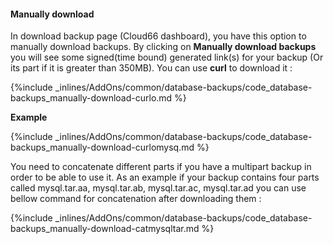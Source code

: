 <!--  usedin: [ _legacy_docker/AddOns/database-backups.md, _maestro/AddOns/database-backups.md, _node/addons/database-backups.md, _rails/AddOns/database-backups.md] -->


#### Manually download

In download backup page (Cloud66 dashboard), you have this option to manually download backups. By clicking on **Manually download backups** you will see some signed(time bound) generated link(s) for your backup (Or its part if it is greater than 350MB). 
You can use **curl** to download it : 



{%include _inlines/AddOns/common/database-backups/code_database-backups_manually-download-curlo.md %}




**Example**



{%include _inlines/AddOns/common/database-backups/code_database-backups_manually-download-curlomysq.md %}




You need to concatenate different parts if you have a multipart backup in order to be able to use it. As an example if your backup contains four parts called mysql.tar.aa, mysql.tar.ab, mysql.tar.ac, mysql.tar.ad you can use bellow command for concatenation after downloading them :    



{%include _inlines/AddOns/common/database-backups/code_database-backups_manually-download-catmysqltar.md %}





